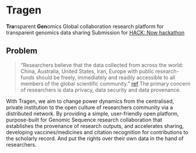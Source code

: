# Tragen
**Tra**nsparent **Gen**omics
Global collaboration research platform for transparent genomics data sharing
Submission for [HACK: Now hackathon](https://hacknow.calhacks.io/) 

## Problem
> “Researchers believe that the data collected from across the  world: China, Australia, United States, Iran, Europe with public research-funds should be freely, immediately and readily accessible to all members of the global scientific community.” [ref](https://www.biostars.org/p/427840/)
The primary concern of researchers is data privacy, data security and data provenance.

With Tragen, we aim to change power dynamics from the centralised, private institution to the open culture of researchers community via a distributed network. By providing a simple, user-friendly open platform, purpose-built for Genomic Sequence research collaboration that establishes the provenance of research outputs, and accelerates sharing, developing vaccines/medicines and citation recognition for contributions to the scholarly record. And put the rights over their own data in the hand of researchers.


